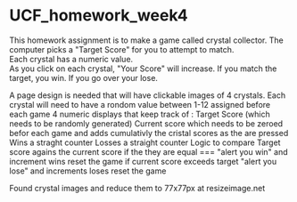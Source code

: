 # UCF_homework_week4

This homework assignment is to make a game called crystal collector.
The computer picks a "Target Score" for you to attempt to match.  
Each crystal has a numeric value.  
As you click on each crystal, "Your Score" will increase. 
If you match the target, you win.  If you go over your lose.

A page design is needed that will have clickable images of 4 crystals.
    Each crystal will need to have a rondom value between 1-12 assigned before each game
4 numeric displays that keep track of : Target Score (which needs to be randomly generated)
    Current score which needs to be zeroed befor each game and adds cumulativly the cristal scores as the are pressed
    Wins a straght counter
    Losses a straight counter
Logic to compare Target score agains the current score
    if the they are equal === "alert you win" and increment wins
    reset the game
    if current score exceeds target "alert you lose" and increments loses
    reset the game

Found crystal images and reduce them to 77x77px  at resizeimage.net